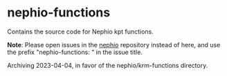# nephio-functions
Contains the source code for Nephio kpt functions.

**Note**: Please open issues in the [nephio](https://github.com/nephio-project/nephio)
repository instead of here, and use the prefix "nephio-functions: " in the issue title.

Archiving 2023-04-04, in favor of the nephio/krm-functions directory.
